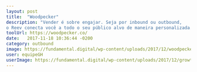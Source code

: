 ```yaml
---
layout: post
title:  "Woodpecker"
description: "Vender é sobre engajar. Seja por inbound ou outbound,
o Reev conecta você a todo o seu público alvo de maneira personalizada."
toolUrl: https://woodpecker.co/
date:   2017-11-18 10:36:44 -0200
category: outbound
image: https://fundamental.digital/wp-content/uploads/2017/12/woodpecker.png
user: equipeGH
userImage: https://fundamental.digital/wp-content/uploads/2017/12/growth-4.png
---
```

